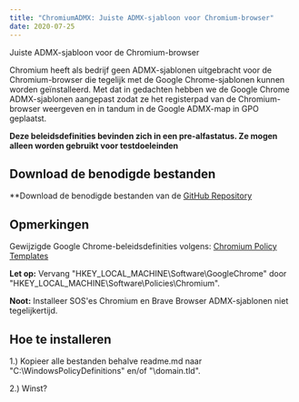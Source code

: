 ```yaml
---
title: "ChromiumADMX: Juiste ADMX-sjabloon voor Chromium-browser"
date: 2020-07-25
---
```



Juiste ADMX-sjabloon voor de Chromium-browser

Chromium heeft als bedrijf geen ADMX-sjablonen uitgebracht voor de Chromium-browser die tegelijk met de Google Chrome-sjablonen kunnen worden geïnstalleerd.
Met dat in gedachten hebben we de Google Chrome ADMX-sjablonen aangepast zodat ze het registerpad van de Chromium-browser weergeven en in tandum in de Google ADMX-map in GPO geplaatst.

**Deze beleidsdefinities bevinden zich in een pre-alfastatus. Ze mogen alleen worden gebruikt voor testdoeleinden**

## Download de benodigde bestanden

**Download de benodigde bestanden van de [GitHub Repository](https://github.com/simeononsecurity/ChromiumADMX)

## Opmerkingen

Gewijzigde Google Chrome-beleidsdefinities volgens:
[Chromium Policy Templates](https://www.chromium.org/administrators/policy-templates)

**Let op:** Vervang "HKEY_LOCAL_MACHINE\Software\GoogleChrome" door "HKEY_LOCAL_MACHINE\Software\Policies\Chromium".

**Noot:** Installeer SOS'es Chromium en Brave Browser ADMX-sjablonen niet tegelijkertijd.

## Hoe te installeren

1.) Kopieer alle bestanden behalve readme.md naar "C:\WindowsPolicyDefinitions" en/of "\domain.tld".

2.) Winst?




